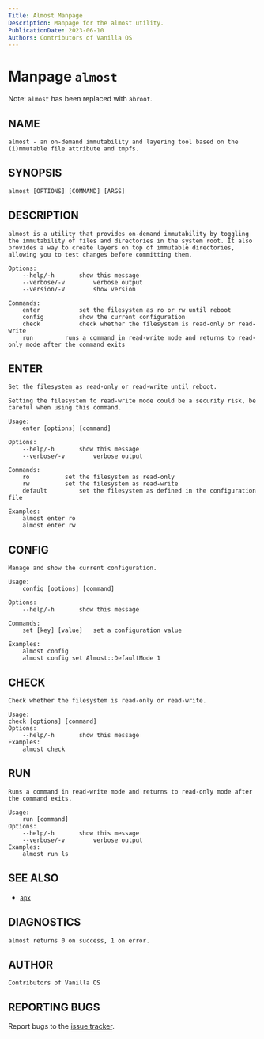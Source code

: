 ```yaml
---
Title: Almost Manpage
Description: Manpage for the almost utility.
PublicationDate: 2023-06-10
Authors: Contributors of Vanilla OS
---
```


# Manpage `almost`

Note: `almost` has been replaced with `abroot`.

## NAME

```
almost - an on-demand immutability and layering tool based on the (i)mmutable file attribute and tmpfs.
```

## SYNOPSIS

```
almost [OPTIONS] [COMMAND] [ARGS]
```

## DESCRIPTION

```
almost is a utility that provides on-demand immutability by toggling the immutability of files and directories in the system root. It also provides a way to create layers on top of immutable directories, allowing you to test changes before committing them.

Options:
	--help/-h		show this message
	--verbose/-v		verbose output
	--version/-V		show version

Commands:
	enter			set the filesystem as ro or rw until reboot
	config			show the current configuration
	check			check whether the filesystem is read-only or read-write
	run			runs a command in read-write mode and returns to read-only mode after the command exits
```

## ENTER

```
Set the filesystem as read-only or read-write until reboot.

Setting the filesystem to read-write mode could be a security risk, be
careful when using this command.

Usage:
    enter [options] [command]

Options:
	--help/-h		show this message
	--verbose/-v		verbose output

Commands:
	ro			set the filesystem as read-only
	rw			set the filesystem as read-write
	default			set the filesystem as defined in the configuration file

Examples:
	almost enter ro
	almost enter rw
```

## CONFIG

```
Manage and show the current configuration.

Usage:
    config [options] [command]

Options:
    --help/-h		show this message

Commands:
    set [key] [value]	set a configuration value

Examples:
    almost config
    almost config set Almost::DefaultMode 1
```

## CHECK

```
Check whether the filesystem is read-only or read-write.

Usage:
check [options] [command]
Options:
	--help/-h		show this message
Examples:
	almost check
```

## RUN

```
Runs a command in read-write mode and returns to read-only mode after the command exits.

Usage:
    run [command]
Options:
	--help/-h		show this message
	--verbose/-v		verbose output
Examples:
    almost run ls
```

## SEE ALSO

- [`apx`](apx)

## DIAGNOSTICS

```
almost returns 0 on success, 1 on error.
```

## AUTHOR

```
Contributors of Vanilla OS
```

## REPORTING BUGS

Report bugs to the [issue tracker](https://github.com/Vanilla-OS/almost/issues).
